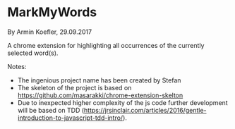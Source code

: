 # MarkMyWords

By Armin Koefler, 29.09.2017

A chrome extension for highlighting all occurrences of the currently selected word(s).

Notes:
* The ingenious project name has been created by Stefan
* The skeleton of the project is based on https://github.com/masarakki/chrome-extension-skelton
* Due to inexpected higher complexity of the js code further development will be based on TDD (https://jrsinclair.com/articles/2016/gentle-introduction-to-javascript-tdd-intro/). 
